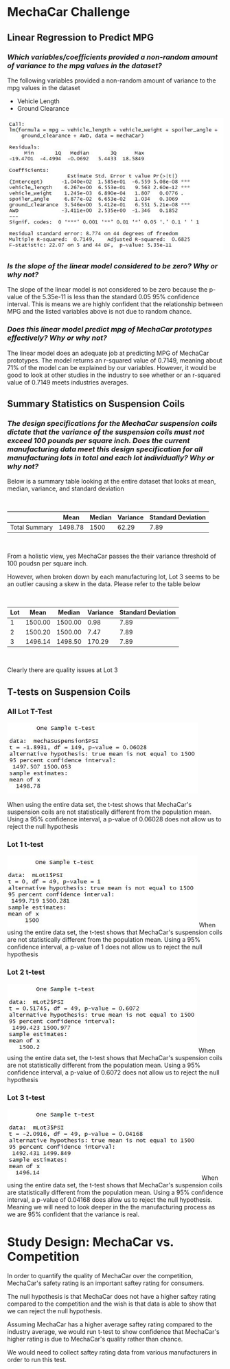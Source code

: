 # MechaCar Challenge 

## Linear Regression to Predict MPG

### *Which variables/coefficients provided a non-random amount of variance to the mpg values in the dataset?*

The following variables provided a non-random amount of variance to the mpg values in the dataset
- Vehicle Length
- Ground Clearance

![linear_regression](resources/summary_linear_regression.JPG)

### *Is the slope of the linear model considered to be zero? Why or why not?*

The slope of the linear model is not considered to be zero because the p-value of the 5.35e-11 is less than the standard 0.05 95% confidence interval. This is means we are highly confident that the relationship between MPG and the listed variables above is not due to random chance.

### *Does this linear model predict mpg of MechaCar prototypes effectively? Why or why not?*

The linear model does an adequate job at predicting MPG of MechaCar prototypes. The model returns an r-squared value of 0.7149, meaning about 71% of the model can be explained by our variables. However, it would be good to look at other studies in the industry to see whether or an r-squared value of 0.7149 meets industries averages. 

## Summary Statistics on Suspension Coils

### *The design specifications for the MechaCar suspension coils dictate that the variance of the suspension coils must not exceed 100 pounds per square inch. Does the current manufacturing data meet this design specification for all manufacturing lots in total and each lot individually? Why or why not?*

Below is a summary table looking at the entire dataset that looks at mean, median, variance, and standard deviation

<br>

|   |Mean|Median|Variance|Standard Deviation|
|---|---|---|---|---|
| Total Summary  |  1498.78 |1500   |62.29   |7.89   |

<br>

From a holistic view, yes MechaCar passes the their variance threshold of 100 poudsn per square inch. 

However, when broken down by each manufacturing lot, Lot 3 seems to be an outlier causing a skew in the data. Please refer to the table below 

<br>

|   Lot|Mean|Median|Variance|Standard Deviation|
|---|---|---|---|---|
| 1  |  1500.00 |1500.00   |0.98   |7.89   |
| 2  |  1500.20 |1500.00  |7.47   |7.89   |
| 3  |  1496.14 |1498.50   |170.29   |7.89   |

<br>

Clearly there are quality issues at Lot 3 

## T-tests on Suspension Coils

### All Lot T-Test
![all_lot_t-test](resources/all_lot_t-test.JPG)

When using the entire data set, the t-test shows that MechaCar's suspension coils are not statistically different from the population mean. Using a 95% confidence interval, a p-value of 0.06028 does not allow us to reject the null hypothesis
<br>

### Lot 1 t-test
![lot1](resources/lot1.JPG)
When using the entire data set, the t-test shows that MechaCar's suspension coils are not statistically different from the population mean. Using a 95% confidence interval, a p-value of 1 does not allow us to reject the null hypothesis
<br>

### Lot 2 t-test
![lot2](resources/lot2.JPG)
When using the entire data set, the t-test shows that MechaCar's suspension coils are not statistically different from the population mean. Using a 95% confidence interval, a p-value of 0.6072 does not allow us to reject the null hypothesis
<br>

### Lot 3 t-test
![lot3](resources/lot3.JPG)
When using the entire data set, the t-test shows that MechaCar's suspension coils are statistically different from the population mean. Using a 95% confidence interval, a p-value of 0.04168 does allow us to reject the null hypothesis. Meaning we will need to look deeper in the the manufacturing process as we are 95% confident that the variance is real. 
<br>

# Study Design: MechaCar vs. Competition

In order to quantify the quality of MechaCar over the competition, MechaCar's safety rating is an important saftey rating for consumers.

The null hypothesis is that MechaCar does not have a higher saftey rating compared to the competition and the wish is that data is able to show that we can reject the null hypothesis. 

Assuming MechaCar has a higher average saftey rating compared to the industry average, we would run t-test to show confidence that MechaCar's higher rating is due to MechaCar's quality rather than chance. 

We would need to collect saftey rating data from various manufacturers in order to run this test. 


